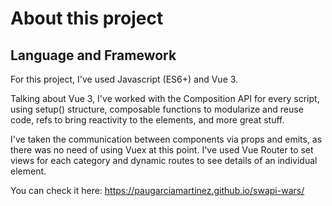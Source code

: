 # About this project

## Language and Framework

For this project, I've used Javascript (ES6+) and Vue 3. 

Talking about Vue 3, I've worked with the Composition API for every script, using setup() structure, composable functions to modularize and reuse code, refs to bring reactivity to the elements, and more great stuff. 

I've taken the communication between components via props and emits, 
as there was no need of using Vuex at this point. I've used Vue Router to set views for each category and dynamic routes to see details of an individual element.

You can check it here: https://paugarciamartinez.github.io/swapi-wars/
